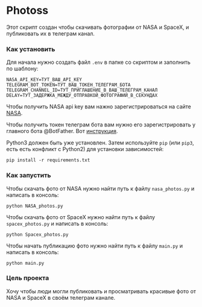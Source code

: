 # Photoss
Этот скрипт создан чтобы скачивать фотографии от NASA и SpaceX, и публиковать их в телеграм канал.

### Как установить
Для начала нужно создать файл `.env` в папке со скриптом и заполнить по шаблону:
```
NASA_API_KEY=ТУТ_ВАШ_API_KEY
TELEGRAM_BOT_TOKEN=ТУТ_ВАШ_ТОКЕН_ТЕЛЕГРАМ_БОТА
TELEGRAM_CHANNEL_ID=ТУТ_ПРИГЛАШЕНИЕ_В_ВАШ_ТЕЛЕГРАМ_КАНАЛ
DELAY=ТУТ_ЗАДЕРЖКА_МЕЖДУ_ОТПРАВКОЙ_ФОТОГРАФИЙ_В_СЕКУНДАХ
```

Чтобы получить NASA api key вам нажно зарегистрироваться на сайте [NASA](https://api.nasa.gov/).

Чтобы получить токен телеграм бота вам нужно его зарегистрировать у главного бота @BotFather.
Вот [инструкция](https://bit.ly/3Eg8c8f).

Python3 должен быть уже установлен. 
Затем используйте `pip` (или `pip3`, есть есть конфликт с Python2) для установки зависимостей:
```
pip install -r requirements.txt
```
### Как запустить
Чтобы скачать фото от NASA нужно найти путь к файлу `nasa_photos.py` и написать в консоль:
```
python NASA_photos.py
```
Чтобы скачать фото от SpaceX нужно найти путь к файлу `spacex_photos.py` и написать в консоль:
```
python Spacex_photos.py
```
Чтобы начать публикацию фото нужно найти путь к файлу `main.py` и написать в консоль:
```
python main.py
```

### Цель проекта
Хочу чтобы люди могли публиковать и просматривать красивые фото от NASA и SpaceX в свoём телеграм канале.
